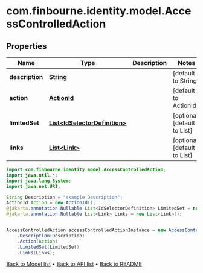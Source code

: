 # com.finbourne.identity.model.AccessControlledAction

## Properties

Name | Type | Description | Notes
------------ | ------------- | ------------- | -------------
**description** | **String** |  | [default to String]
**action** | [**ActionId**](ActionId.md) |  | [default to ActionId]
**limitedSet** | [**List&lt;IdSelectorDefinition&gt;**](IdSelectorDefinition.md) |  | [optional] [default to List<IdSelectorDefinition>]
**links** | [**List&lt;Link&gt;**](Link.md) |  | [optional] [default to List<Link>]

```java
import com.finbourne.identity.model.AccessControlledAction;
import java.util.*;
import java.lang.System;
import java.net.URI;

String Description = "example Description";
ActionId Action = new ActionId();
@jakarta.annotation.Nullable List<IdSelectorDefinition> LimitedSet = new List<IdSelectorDefinition>();
@jakarta.annotation.Nullable List<Link> Links = new List<Link>();


AccessControlledAction accessControlledActionInstance = new AccessControlledAction()
    .Description(Description)
    .Action(Action)
    .LimitedSet(LimitedSet)
    .Links(Links);
```


[Back to Model list](../README.md#documentation-for-models) &#8226; [Back to API list](../README.md#documentation-for-api-endpoints) &#8226; [Back to README](../README.md)
